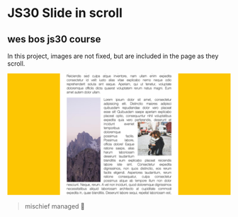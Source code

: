 # JS30 Slide in scroll

## wes bos js30 course

In this project, images are not fixed, but are included in the page as they scroll.

![Alt](slide.png)

> mischief managed :herb:
